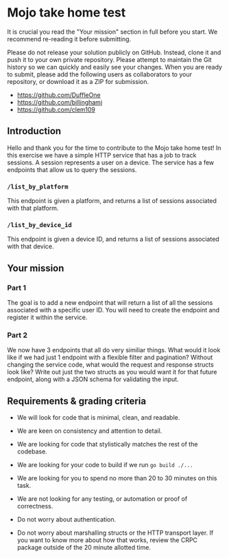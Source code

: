 # Mojo take home test

It is crucial you read the "Your mission" section in full before you start. We recommend re-reading it before submitting.

Please do not release your solution publicly on GitHub. Instead, clone it and push it to your own private repository. Please attempt to maintain the Git history so we can quickly and easily see your changes. When you are ready to submit, please add the following users as collaborators to your repository, or download it as a ZIP for submission.

- https://github.com/DuffleOne
- https://github.com/billinghamj
- https://github.com/clem109

## Introduction

Hello and thank you for the time to contribute to the Mojo take home test! In this exercise we have a simple HTTP service that has a job to track sessions. A session represents a user on a device. The service has a few endpoints that allow us to query the sessions.

### `/list_by_platform`

This endpoint is given a platform, and returns a list of sessions associated with that platform.

### `/list_by_device_id`

This endpoint is given a device ID, and returns a list of sessions associated with that device.

## Your mission

### Part 1

The goal is to add a new endpoint that will return a list of all the sessions associated with a specific user ID. You will need to create the endpoint and register it within the service.

### Part 2

We now have 3 endpoints that all do very similiar things. What would it look like if we had just 1 endpoint with a flexible filter and pagination? Without changing the service code, what would the request and response structs look like? Write out just the two structs as you would want it for that future endpoint, along with a JSON schema for validating the input.

## Requirements & grading criteria

- We will look for code that is minimal, clean, and readable.
- We are keen on consistency and attention to detail.
- We are looking for code that stylistically matches the rest of the codebase.
- We are looking for your code to build if we run `go build ./...`
- We are looking for you to spend no more than 20 to 30 minutes on this task.

- We are not looking for any testing, or automation or proof of correctness.
- Do not worry about authentication.
- Do not worry about marshalling structs or the HTTP transport layer. If you want to know more about how that works, review the CRPC package outside of the 20 minute allotted time.

